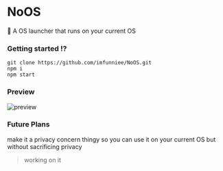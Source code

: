 # NoOS
:rocket: A OS launcher that runs on your current OS

### Getting started ⁉️
```
git clone https://github.com/imfunniee/NoOS.git
npm i
npm start
```

### Preview

<img src="https://raw.githubusercontent.com/imfunniee/NoOS/master/img/noos.png" alt="preview">

### Future Plans

make it a privacy concern thingy so you can use it on your current OS but without sacrificing privacy

> working on it
